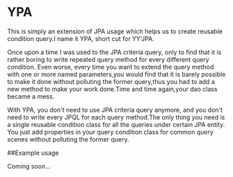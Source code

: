 # YPA
This is simply an extension of JPA usage which helps us to create reusable condition query.I name it YPA, short cut for YY'JPA.

Once upon a time I was used to the JPA criteria query, only to find that it is rather boring to write repeated query method for every different query condition.
Even worse, every time you want to extend the query method with one or more named parameters,you would find that it is barely possible to make it done without
polluting the former query,thus you had to add a new method to make your work done.Time and time again,your dao class became a mess.

With YPA, you don't need to use JPA criteria query anymore, and you don't need to write every JPQL for each query method.The only thing you need is a single reusable
condition class for all the queries under certain JPA entity.
You just add properties in your
query condition class for common query scenes without polluting the former query.


##Example usage

Coming soon...